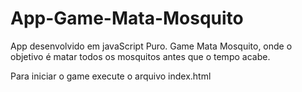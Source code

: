 # App-Game-Mata-Mosquito
App desenvolvido em javaScript Puro. Game Mata Mosquito, onde o objetivo é matar todos os mosquitos antes que o tempo acabe.

Para iniciar o game execute o arquivo index.html
